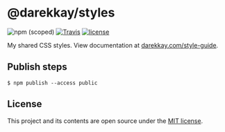 # @darekkay/styles

![npm (scoped)](https://img.shields.io/npm/v/@darekkay/styles?style=flat-square) [![Travis](https://img.shields.io/travis/com/darekkay/darekkay-styles?style=flat-square)](https://travis-ci.com/darekkay/darekkay-styles) [![license](https://img.shields.io/badge/license-MIT-green?style=flat-square)](https://github.com/darekkay/darekkay-styles/blob/master/LICENSE)

My shared CSS styles. View documentation at [darekkay.com/style-guide](https://darekkay.com/style-guide).

## Publish steps

```
$ npm publish --access public
```

## License

This project and its contents are open source under the [MIT license](LICENSE).
